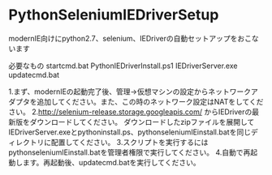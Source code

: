 # PythonSeleniumIEDriverSetup
modernIE向けにpython2.7、selenium、IEDriverの自動セットアップをおこないます

必要なもの
startcmd.bat
PythonIEDriverInstall.ps1
IEDriverServer.exe
updatecmd.bat

1.まず、modernIEの起動完了後、管理->仮想マシンの設定からネットワークアダプタを追加してください。また、この時のネットワーク設定はNATをしてください。
2.http://selenium-release.storage.googleapis.com/ からIEDriverの最新版をダウンロードしてください。
ダウンロードしたzipファイルを展開してIEDriverServer.exeとpythoninstall.ps、pythonseleniumIEinstall.batを同じディレクトリに配置してください。
3.スクリプトを実行するにはpythonseleniumIEinstall.batを管理者権限で実行してください。
4.自動で再起動します。再起動後、updatecmd.batを実行してください。
